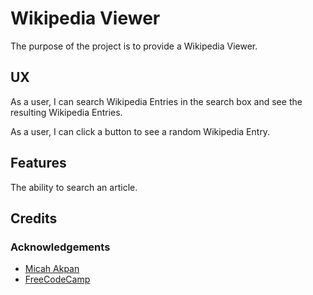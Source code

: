 # Wikipedia Viewer

The purpose of the project is to provide a Wikipedia Viewer.

## UX

As a user, I can search Wikipedia Entries in the search box and see the resulting Wikipedia Entries.

As a user, I can click a button to see a random Wikipedia Entry.



## Features

The ability to search an article.

## Credits


### Acknowledgements

- [Micah Akpan](https://www.github.com/micah-akpan)
- [FreeCodeCamp](https://www.freecodecamp.org)